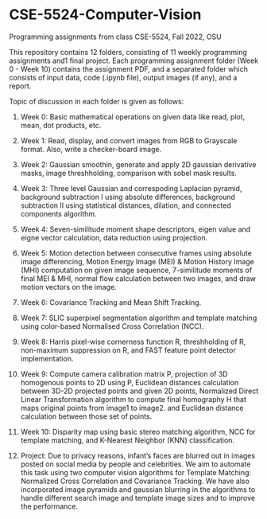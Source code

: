 # CSE-5524-Computer-Vision
Programming assignments from class CSE-5524, Fall 2022, OSU

This repository contains 12 folders, consisting of 11 weekly programming assignments and1 final project. Each programming assignment folder (Week 0 - Week 10) contains the assignment PDF, and a separated folder which consists of input data, code (.ipynb file), output images (if any), and a report.

Topic of discussion in each folder is given as follows:

1. Week 0: Basic mathematical operations on given data like read, plot, mean, dot products, etc.

2. Week 1: Read, display, and convert images from RGB to Grayscale format. Also, write a checker-board image.

3. Week 2: Gaussian smoothin, generate and apply 2D gaussian derivative masks, image threshholding, comparison with sobel mask results.

4. Week 3: Three level Gaussian and correspoding Laplacian pyramid, background subtraction I using absolute differences, background subtraction II using statistical distances, dilation, and connected components algorithm.

5. Week 4: Seven-similitude moment shape descriptors, eigen value and eigne vector calculation, data reduction using projection.

6. Week 5: Motion detection between consecutive frames using absolute image differencing, Motion Energy Image (MEI) & Motion History Image (MHI) computation on given image sequence, 7-similitude moments of final MEI & MHI, normal flow calculation between two images, and draw motion vectors on the image.

7. Week 6: Covariance Tracking and Mean Shift Tracking.

8. Week 7: SLIC superpixel segmentation algorithm and template matching using color-based Normalised Cross Correlation (NCC).

9. Week 8: Harris pixel-wise cornerness function R, threshholding of R, non-maximum suppression on R, and FAST feature point detector implementation.

10. Week 9: Compute camera calibration matrix P, projection of 3D homogenous points to 2D using P, Euclidean distances calculation between 3D-2D projected points and given 2D points, Normalized Direct Linear Transformation algorithm to compute final homography H that maps original points from image1 to image2. and Euclidean distance calculation between those set of points.

11. Week 10: Disparity map using basic stereo matching algorithm, NCC for template matching, and K-Nearest Neighbor (KNN) classification.

12. Project: Due to privacy reasons, infant’s faces are blurred out in images posted on social media by people and celebrities. We aim to automate this task using two computer vision algorithms for Template Matching: Normalized Cross Correlation and Covariance Tracking. We have also incorporated image pyramids and gaussian blurring in the algorithms to handle different search image and template image sizes and to improve the performance.
